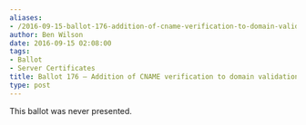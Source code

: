 ```yaml
---
aliases:
- /2016-09-15-ballot-176-addition-of-cname-verification-to-domain-validation-methods/
author: Ben Wilson
date: 2016-09-15 02:08:00
tags:
- Ballot
- Server Certificates
title: Ballot 176 – Addition of CNAME verification to domain validation methods
type: post
---
```


This ballot was never presented.